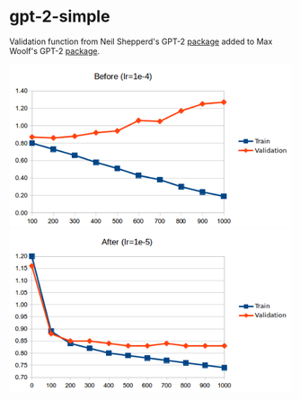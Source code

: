 # gpt-2-simple

Validation function from Neil Shepperd's GPT-2 [package](https://github.com/nshepperd/gpt-2) added to Max Woolf's GPT-2 [package](https://github.com/minimaxir/gpt-2-simple).



![](loss_before_validation.png)
![](loss_after_validation.png)
